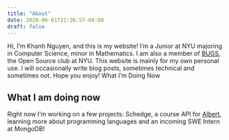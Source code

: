 ```yaml
---
title: "About"
date: 2020-06-01T21:36:57-04:00
draft: false
---
```


Hi, I’m Khanh Nguyen, and this is my website! I’m a Junior at NYU majoring in Computer Science, minor in Mathematics. I am also a member of [BUGS](https://bugs-nyu.github.io/), the Open Source club at NYU. This website is mainly for my own personal use. I will occasionally write blog posts, sometimes technical and sometimes not. Hope you enjoy!
What I’m Doing Now

## What I am doing now

Right now I’m working on a few projects: Schedge, a course API for [Albert](http://albert.nyu.edu/albert_index.html), learning more about programming languages and an incoming SWE Intern at MongoDB!

